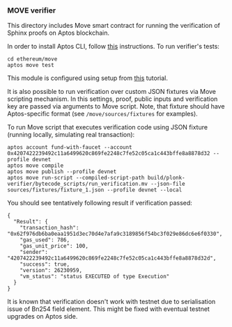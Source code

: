 ### MOVE verifier

This directory includes Move smart contract for running the verification of Sphinx proofs on Aptos blockchain.

In order to install Aptos CLI, follow [this](https://aptos.dev/en/build/cli) instructions. To run verifier's tests:

```
cd ethereum/move
aptos move test
```

This module is configured using setup from [this](https://aptos.dev/en/build/guides/build-e2e-dapp/1-create-smart-contract) tutorial.

It is also possible to run verification over custom JSON fixtures via Move scripting mechanism. In this settings, proof, public inputs and
verification key are passed via arguments to Move script. Note, that fixture should have Aptos-specific format (see `/move/sources/fixtures` for
examples).

To run Move script that executes verification code using JSON fixture (running locally, simulating real transaction):

```
aptos account fund-with-faucet --account 0x4207422239492c11a6499620c869fe2248c7fe52c05ca1c443bffe8a8878d32 --profile devnet
aptos move compile
aptos move publish --profile devnet
aptos move run-script --compiled-script-path build/plonk-verifier/bytecode_scripts/run_verification.mv --json-file sources/fixtures/fixture_1.json --profile devnet --local
```

You should see tentatively following result if verification passed:

```
{
  "Result": {
    "transaction_hash": "0x62f976db6ba0eaa1951d3ec70d4e7afa9c3189856f54bc3f029e86dc6e6f0330",
    "gas_used": 786,
    "gas_unit_price": 100,
    "sender": "4207422239492c11a6499620c869fe2248c7fe52c05ca1c443bffe8a8878d32d",
    "success": true,
    "version": 26230959,
    "vm_status": "status EXECUTED of type Execution"
  }
}
```

It is known that verification doesn't work with testnet due to serialisation issue of Bn254 field element. This might be fixed with eventual testnet upgrades on Aptos side.

